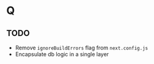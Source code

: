 # Q

## TODO

- Remove `ignoreBuildErrors` flag from `next.config.js`
- Encapsulate db logic in a single layer
